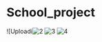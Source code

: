 # School_project
![Uploadi![2](https://github.com/nada2588/School_project/assets/142616692/973c93b2-2e30-4be8-a58f-ae504bcbd634)
![3](https://github.com/nada2588/School_project/assets/142616692/3e408f0d-6ddb-4124-bd1c-1703d20f2784)
![4](https://github.com/nada2588/School_project/assets/142616692/9d0be6d8-affa-4049-a0d8-20e7cb168c28)
